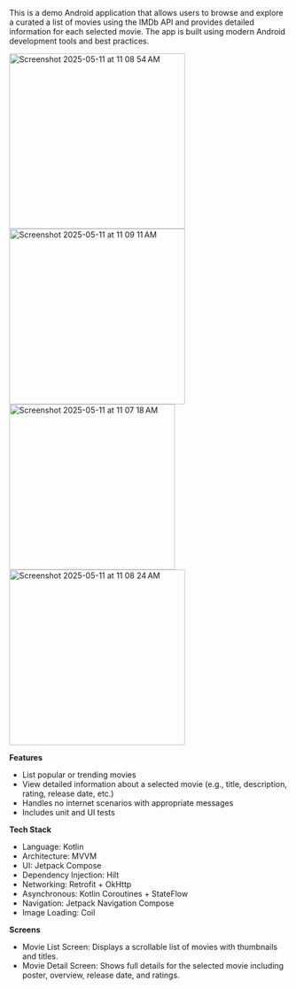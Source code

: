 This is a demo Android application that allows users to browse and explore a curated a list of movies using the IMDb API and provides detailed information for each selected movie. The app is built using modern Android development tools and best practices.

<img width="317" alt="Screenshot 2025-05-11 at 11 08 54 AM" src="https://github.com/user-attachments/assets/5e860eca-f2d9-4165-8e49-50d249d49e58" />

<img width="317" alt="Screenshot 2025-05-11 at 11 09 11 AM" src="https://github.com/user-attachments/assets/9b515a73-5028-44fe-a267-cca2baef4196" />

<img width="299" alt="Screenshot 2025-05-11 at 11 07 18 AM" src="https://github.com/user-attachments/assets/7f89bd41-82bd-482c-8f03-27915b93da94" />

<img width="317" alt="Screenshot 2025-05-11 at 11 08 24 AM" src="https://github.com/user-attachments/assets/c180b9c7-a63d-49e1-9b63-28fc67d5de4c" />


**Features**

- List popular or trending movies
- View detailed information about a selected movie (e.g., title, description, rating, release date, etc.)
- Handles no internet scenarios with appropriate messages
- Includes unit and UI tests

**Tech Stack**

- Language: Kotlin
- Architecture: MVVM
- UI: Jetpack Compose
- Dependency Injection: Hilt
- Networking: Retrofit + OkHttp
- Asynchronous: Kotlin Coroutines + StateFlow
- Navigation: Jetpack Navigation Compose
- Image Loading: Coil

**Screens**

- Movie List Screen: Displays a scrollable list of movies with thumbnails and titles.
- Movie Detail Screen: Shows full details for the selected movie including poster, overview, release date, and ratings.
